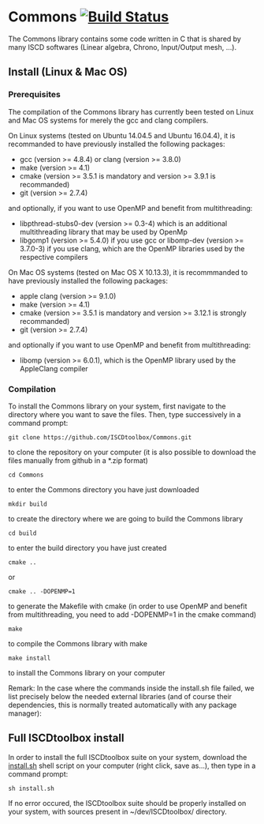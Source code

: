 # Commons [![Build Status](https://travis-ci.org/ISCDtoolbox/Commons.svg?branch=test_future_update)](https://travis-ci.org/ISCDtoolbox/Commons)

The Commons library contains some code written in C that is shared by many ISCD softwares (Linear algebra, Chrono, Input/Output mesh, ...).

## Install (Linux & Mac OS)

### Prerequisites

The compilation of the Commons library has currently been tested on Linux and Mac OS systems for merely the gcc and clang compilers.

On Linux systems (tested on Ubuntu 14.04.5 and Ubuntu 16.04.4), it is recommanded to have previously installed the following packages:

* gcc (version >= 4.8.4) or clang (version >= 3.8.0)
* make (version >= 4.1)
* cmake (version >= 3.5.1 is mandatory and version >= 3.9.1 is recommanded)
* git (version >= 2.7.4)
 
and optionally, if you want to use OpenMP and benefit from multithreading:

* libpthread-stubs0-dev (version >= 0.3-4) which is an additional multithreading library that may be used by OpenMp
* libgomp1 (version >= 5.4.0) if you use gcc or libomp-dev (version >= 3.7.0-3) if you use clang, which are the OpenMP libraries used by the respective compilers

On Mac OS systems (tested on Mac OS X 10.13.3), it is recommmanded to have previously installed the following packages:

* apple clang (version >= 9.1.0)
* make (version >= 4.1)
* cmake (version >= 3.5.1 is mandatory and version >= 3.12.1 is strongly recommanded)
* git (version >= 2.7.4)

and optionally if you want to use OpenMP and benefit from multithreading:

* libomp (version >= 6.0.1), which is the OpenMP library used by the AppleClang compiler

### Compilation

To install the Commons library on your system, first navigate to the directory where you want to save the files. Then, type successively in a command prompt:
```
git clone https://github.com/ISCDtoolbox/Commons.git
```
to clone the repository on your computer (it is also possible to download the files manually from github in a *.zip format)
```
cd Commons
```
to enter the Commons directory you have just downloaded
```
mkdir build
```
to create the directory where we are going to build the Commons library
```
cd build
```
to enter the build directory you have just created
```
cmake ..
```
or
```
cmake .. -DOPENMP=1
```
to generate the Makefile with cmake (in order to use OpenMP and benefit from multithreading, you need to add -DOPENMP=1 in the cmake command)
```
make
```
to compile the Commons library with make
```
make install
```
to install the Commons library on your computer




Remark: In the case where the commands inside the install.sh file failed, we list precisely below the needed external libraries (and of course their dependencies, this is normally treated automatically with any package manager):



## Full ISCDtoolbox install

In order to install the full ISCDtoolbox suite on your system, download the [install.sh](https://raw.githubusercontent.com/ISCDtoolbox/Commons/master/install.sh) shell script on your computer (right click, save as...), then type in a command prompt:
```
sh install.sh
```
If no error occured, the ISCDtoolbox suite should be properly installed on your system, with sources present in ~/dev/ISCDtoolbox/ directory.
